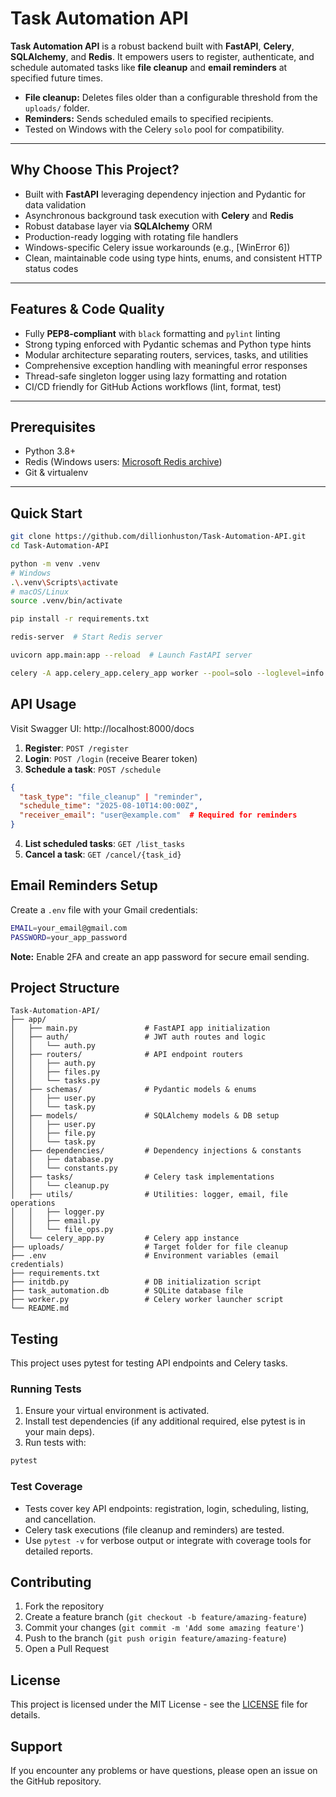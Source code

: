 # Task Automation API

**Task Automation API** is a robust backend built with **FastAPI**, **Celery**, **SQLAlchemy**, and **Redis**. It empowers users to register, authenticate, and schedule automated tasks like **file cleanup** and **email reminders** at specified future times.

- **File cleanup:** Deletes files older than a configurable threshold from the `uploads/` folder.  
- **Reminders:** Sends scheduled emails to specified recipients.  
- Tested on Windows with the Celery `solo` pool for compatibility.

---

## Why Choose This Project?

- Built with **FastAPI** leveraging dependency injection and Pydantic for data validation  
- Asynchronous background task execution with **Celery** and **Redis**  
- Robust database layer via **SQLAlchemy** ORM  
- Production-ready logging with rotating file handlers  
- Windows-specific Celery issue workarounds (e.g., [WinError 6])  
- Clean, maintainable code using type hints, enums, and consistent HTTP status codes  

---

## Features & Code Quality

- Fully **PEP8-compliant** with `black` formatting and `pylint` linting  
- Strong typing enforced with Pydantic schemas and Python type hints  
- Modular architecture separating routers, services, tasks, and utilities  
- Comprehensive exception handling with meaningful error responses  
- Thread-safe singleton logger using lazy formatting and rotation  
- CI/CD friendly for GitHub Actions workflows (lint, format, test)

---

## Prerequisites

- Python 3.8+  
- Redis (Windows users: [Microsoft Redis archive](https://github.com/microsoftarchive/redis))  
- Git & virtualenv

---

## Quick Start

```bash
git clone https://github.com/dillionhuston/Task-Automation-API.git
cd Task-Automation-API

python -m venv .venv
# Windows
.\.venv\Scripts\activate
# macOS/Linux
source .venv/bin/activate

pip install -r requirements.txt

redis-server  # Start Redis server

uvicorn app.main:app --reload  # Launch FastAPI server

celery -A app.celery_app.celery_app worker --pool=solo --loglevel=info  # Start Celery worker
```

## API Usage

Visit Swagger UI: http://localhost:8000/docs

1. **Register**: `POST /register`
2. **Login**: `POST /login` (receive Bearer token)
3. **Schedule a task**: `POST /schedule`

```json
{
  "task_type": "file_cleanup" | "reminder",
  "schedule_time": "2025-08-10T14:00:00Z",
  "receiver_email": "user@example.com"  # Required for reminders
}
```

4. **List scheduled tasks**: `GET /list_tasks`
5. **Cancel a task**: `GET /cancel/{task_id}`

## Email Reminders Setup

Create a `.env` file with your Gmail credentials:

```bash
EMAIL=your_email@gmail.com
PASSWORD=your_app_password
```

**Note:** Enable 2FA and create an app password for secure email sending.

## Project Structure

```
Task-Automation-API/
├── app/
│   ├── main.py               # FastAPI app initialization
│   ├── auth/                 # JWT auth routes and logic
│   │   └── auth.py
│   ├── routers/              # API endpoint routers
│   │   ├── auth.py
│   │   ├── files.py
│   │   └── tasks.py
│   ├── schemas/              # Pydantic models & enums
│   │   ├── user.py
│   │   └── task.py
│   ├── models/               # SQLAlchemy models & DB setup
│   │   ├── user.py
│   │   ├── file.py
│   │   └── task.py
│   ├── dependencies/         # Dependency injections & constants
│   │   ├── database.py
│   │   └── constants.py
│   ├── tasks/                # Celery task implementations
│   │   └── cleanup.py
│   ├── utils/                # Utilities: logger, email, file operations
│   │   ├── logger.py
│   │   ├── email.py
│   │   └── file_ops.py
│   └── celery_app.py         # Celery app instance
├── uploads/                  # Target folder for file cleanup
├── .env                      # Environment variables (email credentials)
├── requirements.txt
├── initdb.py                 # DB initialization script
├── task_automation.db        # SQLite database file
├── worker.py                 # Celery worker launcher script
└── README.md
```

## Testing

This project uses pytest for testing API endpoints and Celery tasks.

### Running Tests

1. Ensure your virtual environment is activated.
2. Install test dependencies (if any additional required, else pytest is in your main deps).
3. Run tests with:

```bash
pytest
```

### Test Coverage

- Tests cover key API endpoints: registration, login, scheduling, listing, and cancellation.
- Celery task executions (file cleanup and reminders) are tested.
- Use `pytest -v` for verbose output or integrate with coverage tools for detailed reports.

## Contributing

1. Fork the repository
2. Create a feature branch (`git checkout -b feature/amazing-feature`)
3. Commit your changes (`git commit -m 'Add some amazing feature'`)
4. Push to the branch (`git push origin feature/amazing-feature`)
5. Open a Pull Request

## License

This project is licensed under the MIT License - see the [LICENSE](LICENSE) file for details.

## Support

If you encounter any problems or have questions, please open an issue on the GitHub repository.
